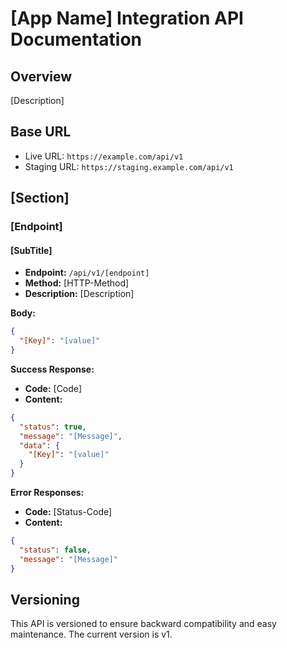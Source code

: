 # [App Name] Integration API Documentation

## Overview

[Description]

## Base URL

- Live URL: `https://example.com/api/v1`
- Staging URL: `https://staging.example.com/api/v1`

## [Section]

### [Endpoint]

#### [SubTitle]

- **Endpoint:** `/api/v1/[endpoint]`
- **Method:** [HTTP-Method]
- **Description:** [Description]

**Body:**

```json
{
  "[Key]": "[value]"
}
```

**Success Response:**

- **Code:** [Code]
- **Content:**

```json
{
  "status": true,
  "message": "[Message]",
  "data": {
    "[Key]": "[value]"
  }
}
```

**Error Responses:**

- **Code:** [Status-Code]
- **Content:**

```json
{
  "status": false,
  "message": "[Message]"
}
```

## Versioning

This API is versioned to ensure backward compatibility and easy maintenance. The current version is v1.
